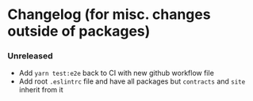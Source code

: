 # Changelog (for misc. changes outside of packages)

### Unreleased

- Add `yarn test:e2e` back to CI with new github workflow file
- Add root `.eslintrc` file and have all packages but `contracts` and `site` inherit from it
